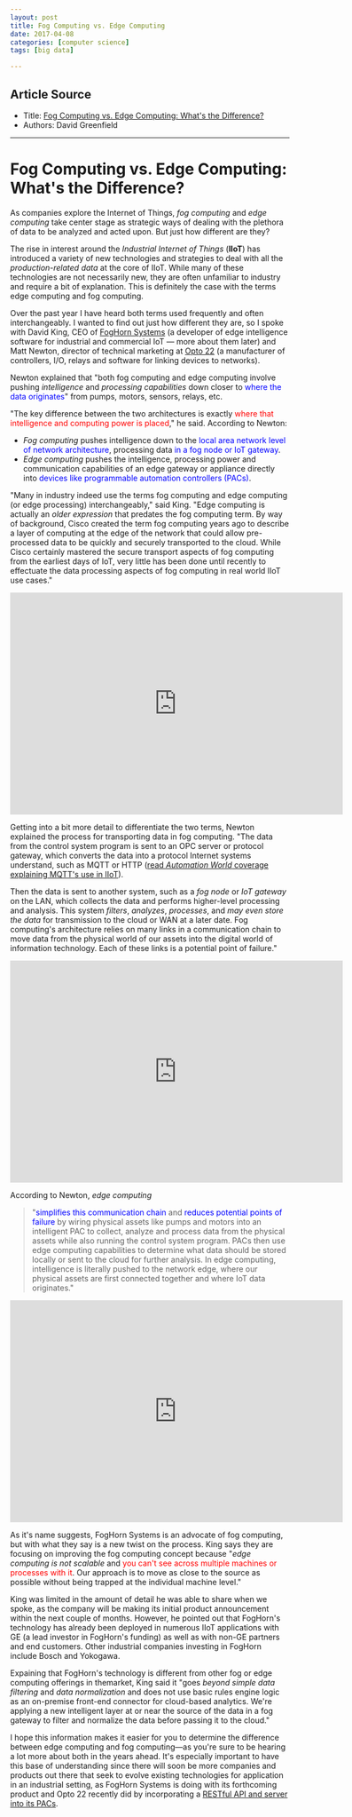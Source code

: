 ```yaml
---
layout: post
title: Fog Computing vs. Edge Computing
date: 2017-04-08
categories: [computer science]
tags: [big data]

---
```


## Article Source

* Title: [Fog Computing vs. Edge Computing: What's the Difference?](https://www.automationworld.com/fog-computing-vs-edge-computing-whats-difference)
* Authors: David Greenfield

---

Fog Computing vs. Edge Computing: What's the Difference?
===

As companies explore the Internet of Things, *fog computing* and *edge computing* take center stage as strategic ways of dealing with the plethora of data to be analyzed and acted upon. But just how different are they?

The rise in interest around the *Industrial Internet of Things* (**IIoT**) has introduced a variety of new technologies and strategies to deal with all the *production-related data* at the core of IIoT. While many of these technologies are not necessarily new, they are often unfamiliar to industry and require a bit of explanation. This is definitely the case with the terms edge computing and fog computing.

Over the past year I have heard both terms used frequently and often interchangeably. I wanted to find out just how different they are, so I spoke with David King, CEO of [FogHorn Systems](http://foghorn-systems.com) (a developer of edge intelligence software for industrial and commercial IoT — more about them later) and Matt Newton, director of technical marketing at [Opto 22](http://opto22.com) (a manufacturer of controllers, I/O, relays and software for linking devices to networks).

Newton explained that "both fog computing and edge computing involve pushing *intelligence* and *processing capabilities* down closer to <font color="blue">where the data originates</font>" from pumps, motors, sensors, relays, etc.

"The key difference between the two architectures is exactly <font color="red">where that intelligence and computing power is placed</font>," he said. According to Newton:

-   *Fog computing* pushes intelligence down to the <font color="blue">local area network level of network architecture</font>, processing data <font color="blue">in a fog node or IoT gateway</font>.
-   *Edge computing* pushes the intelligence, processing power and communication capabilities of an edge gateway or appliance directly into <font color="blue">devices like programmable automation controllers (PACs)</font>.

"Many in industry indeed use the terms fog computing and edge computing (or edge processing) interchangeably," said King. "Edge computing is actually an *older expression* that predates the fog computing term. By way of background, Cisco created the term fog computing years ago to describe a layer of computing at the edge of the network that could allow pre-processed data to be quickly and securely transported to the cloud.
While Cisco certainly mastered the secure transport aspects of fog computing from the earliest days of IoT, very little has been done until recently to effectuate the data processing aspects of fog computing in real world IIoT use cases."

<iframe width="600" height="400" src="https://www.youtube.com/embed/pdmyYbdLnkI" frameborder="0" allowfullscreen></iframe>

Getting into a bit more detail to differentiate the two terms, Newton explained the process for transporting data in fog computing. "The data from the control system program is sent to an OPC server or protocol gateway, which converts the data into a protocol Internet systems understand, such as MQTT or HTTP ([read *Automation World* coverage explaining MQTT's use in IIoT](http://www.automationworld.com/will-messaging-eliminate-proprietary-protocols)).

Then the data is sent to another system, such as a *fog node* or *IoT gateway* on the LAN, which collects the data and performs higher-level processing and analysis. This system *filters*, *analyzes*, *processes*, and *may even store the data* for transmission to the cloud or WAN at a later date. Fog computing's architecture relies on many links in a communication chain to move data from the physical world of our assets into the digital world of information technology. Each of these links is a potential point of failure."

<iframe width="600" height="400" src="https://www.youtube.com/embed/7AmpvtAtBaE" frameborder="0" allowfullscreen></iframe>

According to Newton, *edge computing* 

> "<font color="blue">simplifies this communication chain</font> and <font color="blue">reduces potential points of failure</font> by wiring physical assets like pumps and motors into an intelligent PAC to collect, analyze and process data from the physical assets while also running the control system program. PACs then use edge computing capabilities to determine what data should be stored locally or sent to the cloud for further analysis. In edge computing, intelligence is literally pushed to the network edge, where our physical assets are first connected together and where IoT data originates."

<iframe width="600" height="400" src="https://www.youtube.com/embed/RjMS15V_7nQ" frameborder="0" allowfullscreen></iframe>

As it's name suggests, FogHorn Systems is an advocate of fog computing, but with what they say is a new twist on the process. King says they are focusing on improving the fog computing concept because "*edge computing is not scalable* and <font color="red">you can't see across multiple machines or processes with it</font>. Our approach is to move as close to the source as possible without being trapped at the individual machine level."

King was limited in the amount of detail he was able to share when we spoke, as the company will be making its initial product announcement within the next couple of months. However, he pointed out that FogHorn's technology has already been deployed in numerous IIoT applications with GE (a lead investor in FogHorn's funding) as well as with non-GE partners and end customers. Other industrial companies investing in FogHorn include Bosch and Yokogawa.

Expaining that FogHorn's technology is different from other fog or edge computing offerings in themarket, King said it "goes *beyond simple data filtering* and *data normalization* and does not use basic rules engine logic as an on-premise front-end connector for cloud-based analytics.
We're applying a new intelligent layer at or near the source of the data in a fog gateway to filter and normalize the data before passing it to the cloud."

I hope this information makes it easier for you to determine the difference between edge computing and fog computing—as you're sure to be hearing a lot more about both in the years ahead. It's especially important to have this base of understanding since there will soon be more companies and products out there that seek to evolve existing technologies for application in an industrial setting, as FogHorn Systems is doing with its forthcoming product and Opto 22 recently did by incorporating a [RESTful API and server into its PACs](http://www.automationworld.com/controllers-adapt-changing-industry).


